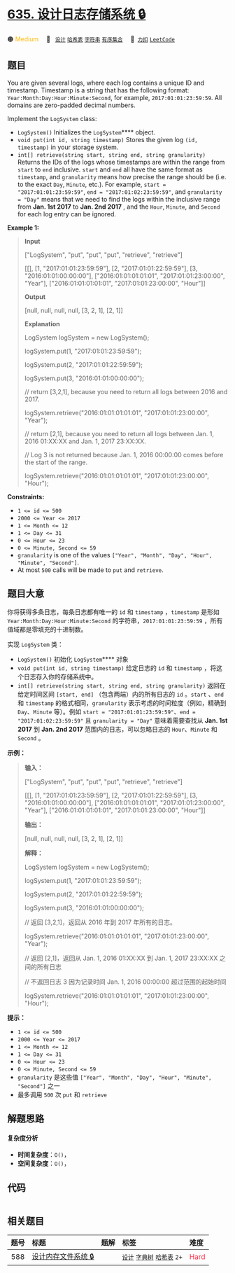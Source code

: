 # [635. 设计日志存储系统 🔒](https://2xiao.github.io/leetcode-js/problem/0635.html)

🟠 <font color=#ffb800>Medium</font>&emsp; 🔖&ensp; [`设计`](/tag/design.md) [`哈希表`](/tag/hash-table.md) [`字符串`](/tag/string.md) [`有序集合`](/tag/ordered-set.md)&emsp; 🔗&ensp;[`力扣`](https://leetcode.cn/problems/design-log-storage-system) [`LeetCode`](https://leetcode.com/problems/design-log-storage-system)

## 题目

You are given several logs, where each log contains a unique ID and timestamp.
Timestamp is a string that has the following format:
`Year:Month:Day:Hour:Minute:Second`, for example, `2017:01:01:23:59:59`. All
domains are zero-padded decimal numbers.

Implement the `LogSystem` class:

  * `LogSystem()` Initializes the `LogSystem`**** object.
  * `void put(int id, string timestamp)` Stores the given log `(id, timestamp)` in your storage system.
  * `int[] retrieve(string start, string end, string granularity)` Returns the IDs of the logs whose timestamps are within the range from `start` to `end` inclusive. `start` and `end` all have the same format as `timestamp`, and `granularity` means how precise the range should be (i.e. to the exact `Day`, `Minute`, etc.). For example, `start = "2017:01:01:23:59:59"`, `end = "2017:01:02:23:59:59"`, and `granularity = "Day"` means that we need to find the logs within the inclusive range from **Jan. 1st 2017** to **Jan. 2nd 2017** , and the `Hour`, `Minute`, and `Second` for each log entry can be ignored.



**Example 1:**

> 
> 
> 
> 
> 
> **Input**
> 
> ["LogSystem", "put", "put", "put", "retrieve", "retrieve"]
> 
> [[], [1, "2017:01:01:23:59:59"], [2, "2017:01:01:22:59:59"], [3, "2016:01:01:00:00:00"], ["2016:01:01:01:01:01", "2017:01:01:23:00:00", "Year"], ["2016:01:01:01:01:01", "2017:01:01:23:00:00", "Hour"]]
> 
> **Output**
> 
> [null, null, null, null, [3, 2, 1], [2, 1]]
> 
> 
> 
> **Explanation**
> 
> LogSystem logSystem = new LogSystem();
> 
> logSystem.put(1, "2017:01:01:23:59:59");
> 
> logSystem.put(2, "2017:01:01:22:59:59");
> 
> logSystem.put(3, "2016:01:01:00:00:00");
> 
> 
> 
> // return [3,2,1], because you need to return all logs between 2016 and 2017.
> 
> logSystem.retrieve("2016:01:01:01:01:01", "2017:01:01:23:00:00", "Year");
> 
> 
> 
> // return [2,1], because you need to return all logs between Jan. 1, 2016 01:XX:XX and Jan. 1, 2017 23:XX:XX.
> 
> // Log 3 is not returned because Jan. 1, 2016 00:00:00 comes before the start of the range.
> 
> logSystem.retrieve("2016:01:01:01:01:01", "2017:01:01:23:00:00", "Hour");

**Constraints:**

  * `1 <= id <= 500`
  * `2000 <= Year <= 2017`
  * `1 <= Month <= 12`
  * `1 <= Day <= 31`
  * `0 <= Hour <= 23`
  * `0 <= Minute, Second <= 59`
  * `granularity` is one of the values `["Year", "Month", "Day", "Hour", "Minute", "Second"]`.
  * At most `500` calls will be made to `put` and `retrieve`.


## 题目大意

你将获得多条日志，每条日志都有唯一的 `id` 和 `timestamp` ，`timestamp` 是形如
`Year:Month:Day:Hour:Minute:Second` 的字符串，`2017:01:01:23:59:59`
，所有值域都是零填充的十进制数。

实现 `LogSystem` 类：

  * `LogSystem()` 初始化 `LogSystem`**** 对象
  * `void put(int id, string timestamp)` 给定日志的 `id` 和 `timestamp` ，将这个日志存入你的存储系统中。
  * `int[] retrieve(string start, string end, string granularity)` 返回在给定时间区间 `[start, end]` （包含两端）内的所有日志的 `id` 。`start` 、`end` 和 `timestamp` 的格式相同，`granularity` 表示考虑的时间粒度（例如，精确到 `Day`、`Minute` 等）。例如 `start = "2017:01:01:23:59:59"`、`end = "2017:01:02:23:59:59"` 且 `granularity = "Day"` 意味着需要查找从 **Jan. 1st 2017** 到 **Jan. 2nd 2017** 范围内的日志，可以忽略日志的 `Hour`、`Minute` 和 `Second` 。

**示例：**

> 
> 
> 
> 
> 
> **输入：**
> 
> ["LogSystem", "put", "put", "put", "retrieve", "retrieve"]
> 
> [[], [1, "2017:01:01:23:59:59"], [2, "2017:01:01:22:59:59"], [3, "2016:01:01:00:00:00"], ["2016:01:01:01:01:01", "2017:01:01:23:00:00", "Year"], ["2016:01:01:01:01:01", "2017:01:01:23:00:00", "Hour"]]
> 
> **输出：**
> 
> [null, null, null, null, [3, 2, 1], [2, 1]]
> 
> 
> 
> **解释：**
> 
> LogSystem logSystem = new LogSystem();
> 
> logSystem.put(1, "2017:01:01:23:59:59");
> 
> logSystem.put(2, "2017:01:01:22:59:59");
> 
> logSystem.put(3, "2016:01:01:00:00:00");
> 
> 
> 
> // 返回 [3,2,1]，返回从 2016 年到 2017 年所有的日志。
> 
> logSystem.retrieve("2016:01:01:01:01:01", "2017:01:01:23:00:00", "Year");
> 
> 
> 
> // 返回 [2,1]，返回从 Jan. 1, 2016 01:XX:XX 到 Jan. 1, 2017 23:XX:XX 之间的所有日志
> 
> // 不返回日志 3 因为记录时间 Jan. 1, 2016 00:00:00 超过范围的起始时间
> 
> logSystem.retrieve("2016:01:01:01:01:01", "2017:01:01:23:00:00", "Hour");
> 
> 

**提示：**

  * `1 <= id <= 500`
  * `2000 <= Year <= 2017`
  * `1 <= Month <= 12`
  * `1 <= Day <= 31`
  * `0 <= Hour <= 23`
  * `0 <= Minute, Second <= 59`
  * `granularity` 是这些值 `["Year", "Month", "Day", "Hour", "Minute", "Second"]` 之一
  * 最多调用 `500` 次 `put` 和 `retrieve`


## 解题思路

#### 复杂度分析

- **时间复杂度**：`O()`，
- **空间复杂度**：`O()`，

## 代码

```javascript

```

## 相关题目

<!-- prettier-ignore -->
| 题号 | 标题 | 题解 | 标签 | 难度 |
| :------: | :------ | :------: | :------ | :------ |
| 588 | [设计内存文件系统 🔒](https://leetcode.com/problems/design-in-memory-file-system) |  |  [`设计`](/tag/design.md) [`字典树`](/tag/trie.md) [`哈希表`](/tag/hash-table.md) `2+` | <font color=#ff334b>Hard</font> |